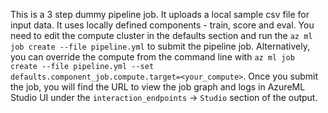 This is a 3 step dummy pipeline job. It uploads a local sample csv file for input data. It uses locally defined components - train, score and eval. You need to edit the compute cluster in the defaults section and run the `az ml job create --file pipeline.yml` to submit the pipeline job. Alternatively, you can override the compute from the command line with `az ml job create --file pipeline.yml --set defaults.component_job.compute.target=<your_compute>`. Once you submit the job, you will find the URL to view the job graph and logs in AzureML Studio UI under the `interaction_endpoints` -> `Studio` section of the output. 
